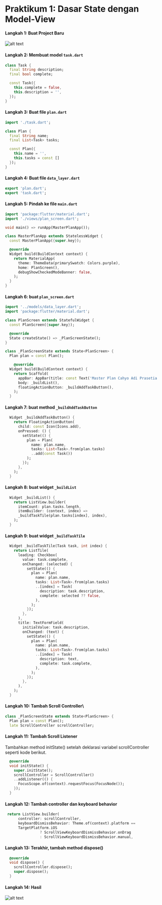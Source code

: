 # Praktikum 1: Dasar State dengan Model-View

#### **Langkah 1: Buat Project Baru**
![alt text](image.png)

#### **Langkah 2: Membuat model ``task.dart``**
```dart
class Task {
  final String description;
  final bool complete;

  const Task({
    this.complete = false,
    this.description = '', 
  });
}
```

#### **Langkah 3: Buat file ``plan.dart``**
```dart
import './task.dart';

class Plan {
  final String name;
  final List<Task> tasks;

  const Plan({
    this.name = '', 
    this.tasks = const []
  });
}
```

#### **Langkah 4: Buat file ``data_layer.dart``**
```dart
export 'plan.dart';
export 'task.dart';
```

#### **Langkah 5: Pindah ke file ``main.dart``**
```dart
import 'package:flutter/material.dart';
import './views/plan_screen.dart';

void main() => runApp(MasterPlanApp());

class MasterPlanApp extends StatelessWidget {
  const MasterPlanApp({super.key});

  @override
  Widget build(BuildContext context) {
    return MaterialApp(
      theme: ThemeData(primarySwatch: Colors.purple),
      home: PlanScreen(),
      debugShowCheckedModeBanner: false,
    );
  }
}
```

#### **Langkah 6: buat ``plan_screen.dart``**
```dart
import '../models/data_layer.dart';
import 'package:flutter/material.dart';

class PlanScreen extends StatefulWidget {
  const PlanScreen({super.key});

  @override
  State createState() => _PlanScreenState();
}

class _PlanScreenState extends State<PlanScreen> {
  Plan plan = const Plan();

    @override
  Widget build(BuildContext context) {
    return Scaffold(
      appBar: AppBar(title: const Text('Master Plan Cahyo Adi Prasetia')),
      body: _buildList(),
      floatingActionButton: _buildAddTaskButton(),
    );
  }
```

#### **Langkah 7: buat method ``_buildAddTaskButton``**
```dart
  Widget _buildAddTaskButton() {
    return FloatingActionButton(
      child: const Icon(Icons.add),
      onPressed: () {
        setState(() {
          plan = Plan(
            name: plan.name,
            tasks: List<Task>.from(plan.tasks)
            ..add(const Task())
          );
        });
      },
    );
  }
```

#### **Langkah 8: buat widget ``_buildList``**
```dart
  Widget _buildList() {
    return ListView.builder(
      itemCount: plan.tasks.length,
      itemBuilder: (context, index) =>
      _buildTaskTile(plan.tasks[index], index),
    );
  }

```

#### **Langkah 9: buat widget ``_buildTaskTile``**
```dart
  Widget _buildTaskTile(Task task, int index) {
    return ListTile(
      leading: Checkbox(
        value: task.complete,
        onChanged: (selected) {
          setState(() {
            plan = Plan(
              name: plan.name,
              tasks: List<Task>.from(plan.tasks)
              ..[index] = Task(
                description: task.description,
                complete: selected ?? false,
              ),
            );
          });
        },
      ),
      title: TextFormField(
        initialValue: task.description,
        onChanged: (text) {
          setState(() {
            plan = Plan(
              name: plan.name,
              tasks: List<Task>.from(plan.tasks)
              ..[index] = Task(
                description: text,
                complete: task.complete,
              ),
            );
          });
        },
      ),
    );
  }
```

#### **Langkah 10: Tambah Scroll Controller**\
```dart
class _PlanScreenState extends State<PlanScreen> {
  Plan plan = const Plan();
  late ScrollController scrollController;
```

#### **Langkah 11: Tambah Scroll Listener**
Tambahkan method initState() setelah deklarasi variabel scrollController seperti kode berikut.
```dart
  @override
  void initState() {
    super.initState();
    scrollController = ScrollController()
    ..addListener(() {
      FocusScope.of(context).requestFocus(FocusNode());
    });
  }
```

#### **Langkah 12: Tambah controller dan keyboard behavior**
```dart
 return ListView.builder(
      controller: scrollController,
      keyboardDismissBehavior: Theme.of(context).platform ==
      TargetPlatform.iOS
                ? ScrollViewKeyboardDismissBehavior.onDrag
                : ScrollViewKeyboardDismissBehavior.manual,
```

#### **Langkah 13: Terakhir, tambah method dispose()**
```dart
  @override
  void dispose() {
    scrollController.dispose();
    super.dispose();
  }
```

#### **Langkah 14: Hasil**
![alt text](GIF1.gif)